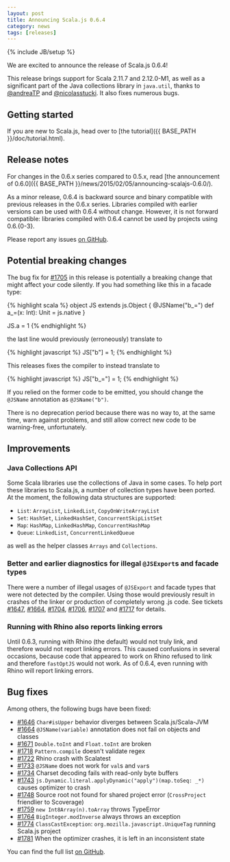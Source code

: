 ```yaml
---
layout: post
title: Announcing Scala.js 0.6.4
category: news
tags: [releases]
---
```

{% include JB/setup %}

We are excited to announce the release of Scala.js 0.6.4!

This release brings support for Scala 2.11.7 and 2.12.0-M1, as well as a significant part of the Java collections library in `java.util`, thanks to [@andreaTP](https://github.com/andreaTP) and [@nicolasstucki](https://github.com/nicolasstucki).
It also fixes numerous bugs.

## Getting started

If you are new to Scala.js, head over to
[the tutorial]({{ BASE_PATH }}/doc/tutorial.html).

## Release notes

For changes in the 0.6.x series compared to 0.5.x, read [the announcement of 0.6.0]({{ BASE_PATH }}/news/2015/02/05/announcing-scalajs-0.6.0/).

As a minor release, 0.6.4 is backward source and binary compatible with previous releases in the 0.6.x series.
Libraries compiled with earlier versions can be used with 0.6.4 without change.
However, it is not forward compatible: libraries compiled with 0.6.4 cannot be used by projects using 0.6.{0-3}.

Please report any issues [on GitHub](https://github.com/scala-js/scala-js/issues).

## Potential breaking changes

The bug fix for [#1705](https://github.com/scala-js/scala-js/issues/1705) in this release is potentially a breaking change that might affect your code silently.
If you had something like this in a facade type:

{% highlight scala %}
object JS extends js.Object {
  @JSName("b_=")
  def a_=(x: Int): Unit = js.native
}

JS.a = 1
{% endhighlight %}

the last line would previously (erroneously) translate to

{% highlight javascript %}
JS["b"] = 1;
{% endhighlight %}

This releases fixes the compiler to instead translate to

{% highlight javascript %}
JS["b_="] = 1;
{% endhighlight %}

If you relied on the former code to be emitted, you should change the `@JSName` annotation as `@JSName("b")`.

There is no deprecation period because there was no way to, at the same time, warn against problems, and still allow correct new code to be warning-free, unfortunately.

## Improvements

### Java Collections API

Some Scala libraries use the collections of Java in some cases.
To help port these libraries to Scala.js, a number of collection types have been ported.
At the moment, the following data structures are supported:

* `List`: `ArrayList`, `LinkedList`, `CopyOnWriteArrayList`
* `Set`: `HashSet`, `LinkedHashSet`, `ConcurrentSkipListSet`
* `Map`: `HashMap`, `LinkedHashMap`, `ConcurrentHashMap`
* `Queue`: `LinkedList`, `ConcurrentLinkedQueue`

as well as the helper classes `Arrays` and `Collections`.

### Better and earlier diagnostics for illegal `@JSExport`s and facade types

There were a number of illegal usages of `@JSExport` and facade types that were not detected by the compiler.
Using those would previously result in crashes of the linker or production of completely wrong .js code.
See tickets [#1647](https://github.com/scala-js/scala-js/issues/1647), [#1664](https://github.com/scala-js/scala-js/issues/1664), [#1704](https://github.com/scala-js/scala-js/issues/1704), [#1706](https://github.com/scala-js/scala-js/issues/1706), [#1707](https://github.com/scala-js/scala-js/issues/1707) and [#1717](https://github.com/scala-js/scala-js/issues/1717) for details.

### Running with Rhino also reports linking errors

Until 0.6.3, running with Rhino (the default) would not truly link, and therefore would not report linking errors.
This caused confusions in several occasions, because code that appeared to work on Rhino refused to link and therefore `fastOptJS` would not work.
As of 0.6.4, even running with Rhino will report linking errors.

## Bug fixes

Among others, the following bugs have been fixed:

* [#1646](https://github.com/scala-js/scala-js/issues/1646) `Char#isUpper` behavior diverges between Scala.js/Scala-JVM
* [#1664](https://github.com/scala-js/scala-js/issues/1664) `@JSName(variable)` annotation does not fail on objects and classes
* [#1671](https://github.com/scala-js/scala-js/issues/1671) `Double.toInt` and `Float.toInt` are broken
* [#1718](https://github.com/scala-js/scala-js/issues/1718) `Pattern.compile` doesn't validate regex
* [#1722](https://github.com/scala-js/scala-js/issues/1722) Rhino crash with Scalatest
* [#1733](https://github.com/scala-js/scala-js/issues/1733) `@JSName` does not work for `val`s and `var`s
* [#1734](https://github.com/scala-js/scala-js/issues/1734) Charset decoding fails with read-only byte buffers
* [#1743](https://github.com/scala-js/scala-js/issues/1743) `js.Dynamic.literal.applyDynamic("apply")(map.toSeq: _*)` causes optimizer to crash
* [#1748](https://github.com/scala-js/scala-js/issues/1748) Source root not found for shared project error (`CrossProject` friendlier to Scoverage)
* [#1759](https://github.com/scala-js/scala-js/issues/1759) `new Int8Array(n).toArray` throws TypeError
* [#1764](https://github.com/scala-js/scala-js/issues/1764) `BigInteger.modInverse` always throws an exception
* [#1774](https://github.com/scala-js/scala-js/issues/1774) `ClassCastException`: `org.mozilla.javascript.UniqueTag` running Scala.js project
* [#1781](https://github.com/scala-js/scala-js/issues/1781) When the optimizer crashes, it is left in an inconsistent state

You can find the full list [on GitHub](https://github.com/scala-js/scala-js/issues?q=is%3Aissue+milestone%3Av0.6.4+is%3Aclosed).
